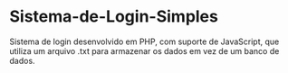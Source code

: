# Sistema-de-Login-Simples
Sistema de login desenvolvido em PHP, com suporte de JavaScript, que utiliza um arquivo .txt para armazenar os dados em vez de um banco de dados.
